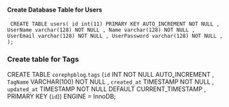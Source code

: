#### Create Database  Table for Users  
` 
CREATE TABLE users(
       id int(11) PRIMARY KEY AUTO_INCREMENT NOT NULL ,
       UserName varchar(128) NOT NULL ,
       Name varchar(128) NOT NULL ,
       UserEmail varchar(128) NOT NULL ,
       UserPassword varchar(128) NOT NULL ,
	);
`
### Create  table for Tags

CREATE TABLE `corephpblog`.`tags` (`id` INT NOT NULL AUTO_INCREMENT , `TagName` VARCHAR(100) NOT NULL , `created_at` TIMESTAMP NOT NULL , `updated_at` TIMESTAMP NOT NULL DEFAULT CURRENT_TIMESTAMP , PRIMARY KEY (`id`)) ENGINE = InnoDB;
